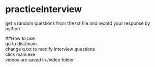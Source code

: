 # practiceInterview
get a random questions from the txt file and record your response by python

##How to use</br>
go to dist/main</br>
change q.txt to modify interview questions</br>
click main.exe<br>
videos are saved in /video folder
